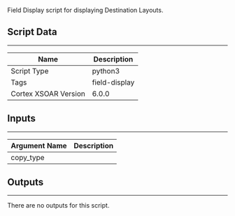 Field Display script for displaying Destination Layouts.

## Script Data
---

| **Name** | **Description** |
| --- | --- |
| Script Type | python3 |
| Tags | field-display |
| Cortex XSOAR Version | 6.0.0 |

## Inputs
---

| **Argument Name** | **Description** |
| --- | --- |
| copy_type |  |

## Outputs
---
There are no outputs for this script.
